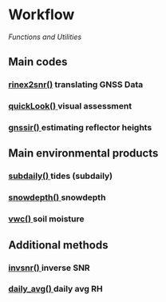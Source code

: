 # Workflow
*Functions and Utilities*
## Main codes 
### [rinex2snr()](../pages/rinex2snr.md) translating GNSS Data 
### [quickLook() ](../pages/quickLook.md) visual assessment
### [gnssir() ](../pages/gnssir.md) estimating reflector heights

## Main environmental products
### [subdaily() ](../pages/README_subdaily.md) tides (subdaily) 
### [snowdepth() ](../pages/README_snowdepth.md) snowdepth
### [vwc() ](../pages/README_vwc.md) soil moisture

## Additional methods
### [invsnr() ](../pages/README_invsnr.md) inverse SNR 
### [daily_avg() ](../pages/README_dailyavg.md) daily avg  RH

